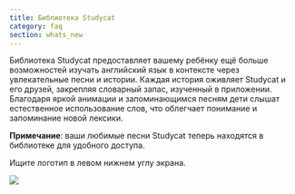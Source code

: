 ```yaml
---
title: Библиотека Studycat
category: faq
section: whats_new
---
```

Библиотека Studycat предоставляет вашему ребёнку ещё больше возможностей изучать английский язык в контексте через увлекательные песни и истории. Каждая история оживляет Studycat и его друзей, закрепляя словарный запас, изученный в приложении. Благодаря яркой анимации и запоминающимся песням дети слышат естественное использование слов, что облегчает понимание и запоминание новой лексики.

**Примечание**: ваши любимые песни Studycat теперь находятся в библиотеке для удобного доступа.

Ищите логотип в левом нижнем углу экрана.

![](https://help.studycat.com/hc/article_attachments/40392062985497)